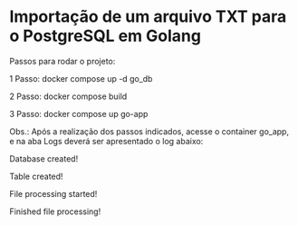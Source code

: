 # Importação de um arquivo TXT para o PostgreSQL em Golang

Passos para rodar o projeto:

1 Passo: docker compose up -d go_db

2 Passo: docker compose build

3 Passo: docker compose up go-app

Obs.: Após a realização dos passos indicados, acesse o container go_app, e na aba Logs deverá ser apresentado o log abaixo:

Database created!

Table created!

File processing started!

Finished file processing!
